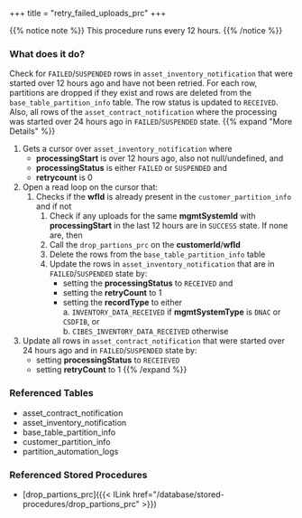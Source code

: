 +++
title = "retry_failed_uploads_prc"
+++

{{% notice note %}}
This procedure runs every 12 hours.
{{% /notice %}}

### What does it do?
Check for `FAILED`/`SUSPENDED` rows in `asset_inventory_notification` that were started over 12 hours ago and have not been retried. For each row, partitions are dropped if they exist and rows are deleted from the `base_table_partition_info` table. The row status is updated to `RECEIVED`. Also, all rows of the `asset_contract_notification` where the processing was started over 24 hours ago in `FAILED`/`SUSPENDED` state.
{{% expand "More Details" %}}
1. Gets a cursor over `asset_inventory_notification` where
   - **processingStart** is over 12 hours ago, also not null/undefined, and
   - **processingStatus** is either `FAILED` or `SUSPENDED` and
   - **retrycount** is 0
2. Open a read loop on the cursor that:
   1. Checks if the **wfId** is already present in the `customer_partition_info` and if not
      1. Check if any uploads for the same **mgmtSystemId** with **processingStart** in the last 12 hours are in `SUCCESS` state. If none are, then
      2. Call the `drop_partions_prc` on the **customerId**/**wfId**
      3. Delete the rows from the `base_table_partition_info` table
      4. Update the rows in `asset_inventory_notification` that are in `FAILED`/`SUSPENDED` state by:
         - setting the **processingStatus** to `RECEIVED` and
         - setting the **retryCount** to  1
         - setting the **recordType** to either   
           a. `INVENTORY_DATA_RECEIVED` if **mgmtSystemType** is `DNAC` or `CSDFIB`, or   
           b. `CIBES_INVENTORY_DATA_RECEIVED` otherwise
3. Update all rows in `asset_contract_notification` that were started over 24 hours ago and in `FAILED`/`SUSPENDED` state by: 
   - setting **processingStatus** to `RECEIEVED`
   - setting **retryCount** to 1
{{% /expand %}}

### Referenced Tables
- asset_contract_notification
- asset_inventory_notification
- base_table_partition_info
- customer_partition_info
- partition_automation_logs

### Referenced Stored Procedures
- [drop_partions_prc]({{< ILink href="/database/stored-procedures/drop_partions_prc" >}})
